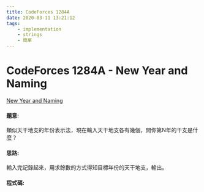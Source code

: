 ```yaml
---
title: CodeForces 1284A
date: 2020-03-11 13:21:12
tags:
    - implementation
    - strings
    - 簡單
---
```

# CodeForces 1284A - New Year and Naming
[New Year and Naming](https://codeforces.com/problemset/problem/1284/A)


#### 題意:
類似天干地支的年份表示法，現在輸入天干地支各有幾個，問你第N年的干支是什麼？
<!-- more -->
#### 思路:
輸入完記錄起來，用求餘數的方式得知目標年份的天干地支，輸出。

#### 程式碼:
<script src="https://gist.github.com/Daviswww/5a59b212c09feaf8616bf6d40f0104d8.js"></script>